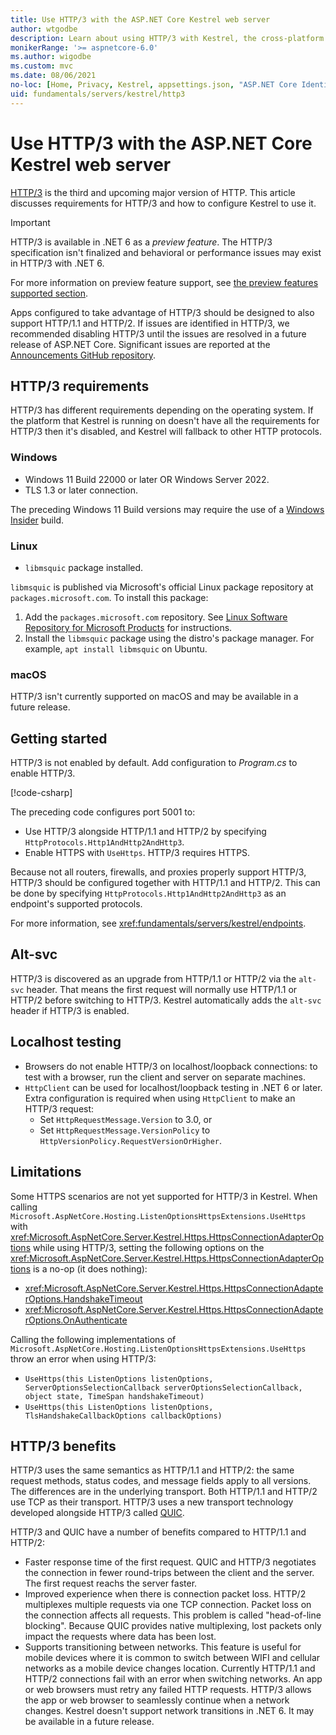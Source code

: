```yaml
---
title: Use HTTP/3 with the ASP.NET Core Kestrel web server
author: wtgodbe
description: Learn about using HTTP/3 with Kestrel, the cross-platform web server for ASP.NET Core.
monikerRange: '>= aspnetcore-6.0'
ms.author: wigodbe
ms.custom: mvc
ms.date: 08/06/2021
no-loc: [Home, Privacy, Kestrel, appsettings.json, "ASP.NET Core Identity", cookie, Cookie, Blazor, "Blazor Server", "Blazor WebAssembly", "Identity", "Let's Encrypt", Razor, SignalR]
uid: fundamentals/servers/kestrel/http3
---
```


# Use HTTP/3 with the ASP.NET Core Kestrel web server

[HTTP/3](https://quicwg.org/base-drafts/draft-ietf-quic-http.html) is the third and upcoming major version of HTTP. This article discusses requirements for HTTP/3 and how to configure Kestrel to use it.

> [!IMPORTANT]
> HTTP/3 is available in .NET 6 as a *preview feature*. The HTTP/3 specification isn't finalized and behavioral or performance issues may exist in HTTP/3 with .NET 6.
> 
> For more information on preview feature support, see [the preview features supported section](https://github.com/dotnet/designs/blob/main/accepted/2021/preview-features/preview-features.md#are-preview-features-supported).
>
> Apps configured to take advantage of HTTP/3 should be designed to also support HTTP/1.1 and HTTP/2. If issues are identified in HTTP/3, we recommended disabling HTTP/3 until the issues are resolved in a future release of ASP.NET Core. Significant issues are reported at the [Announcements GitHub repository](https://github.com/aspnet/Announcements/issues).

## HTTP/3 requirements

HTTP/3 has different requirements depending on the operating system. If the platform that Kestrel is running on doesn't have all the requirements for HTTP/3 then it's disabled, and Kestrel will fallback to other HTTP protocols.

### Windows

* Windows 11 Build 22000 or later OR Windows Server 2022.
* TLS 1.3 or later connection.

The preceding Windows 11 Build versions may require the use of a [Windows Insider](https://insider.windows.com) build.

### Linux

* `libmsquic` package installed.

`libmsquic` is published via Microsoft's official Linux package repository at `packages.microsoft.com`. To install this package:

1. Add the `packages.microsoft.com` repository. See [Linux Software Repository for Microsoft Products](/windows-server/administration/linux-package-repository-for-microsoft-software) for instructions.
2. Install the `libmsquic` package using the distro's package manager. For example, `apt install libmsquic` on Ubuntu.

### macOS

HTTP/3 isn't currently supported on macOS and may be available in a future release.

## Getting started

HTTP/3 is not enabled by default. Add configuration to *Program.cs* to enable HTTP/3.

[!code-csharp[](samples/6.x/Http3Sample/Program.cs?name=snippet_UseHttp3&highlight=7-8)]

The preceding code configures port 5001 to:

* Use HTTP/3 alongside HTTP/1.1 and HTTP/2 by specifying `HttpProtocols.Http1AndHttp2AndHttp3`.
* Enable HTTPS with `UseHttps`. HTTP/3 requires HTTPS.

Because not all routers, firewalls, and proxies properly support HTTP/3, HTTP/3 should be configured together with HTTP/1.1 and HTTP/2. This can be done by specifying `HttpProtocols.Http1AndHttp2AndHttp3` as an endpoint's supported protocols.

For more information, see <xref:fundamentals/servers/kestrel/endpoints>.

## Alt-svc

HTTP/3 is discovered as an upgrade from HTTP/1.1 or HTTP/2 via the `alt-svc` header. That means the first request will normally use HTTP/1.1 or HTTP/2 before switching to HTTP/3. Kestrel automatically adds the `alt-svc` header if HTTP/3 is enabled.

## Localhost testing

* Browsers do not enable HTTP/3 on localhost/loopback connections: to test with a browser, run the client and server on separate machines.
* `HttpClient` can be used for localhost/loopback testing in .NET 6 or later. Extra configuration is required when using `HttpClient` to make an HTTP/3 request:
  * Set `HttpRequestMessage.Version` to 3.0, or
  * Set `HttpRequestMessage.VersionPolicy` to `HttpVersionPolicy.RequestVersionOrHigher`.

## Limitations

Some HTTPS scenarios are not yet supported for HTTP/3 in Kestrel. When calling `Microsoft.AspNetCore.Hosting.ListenOptionsHttpsExtensions.UseHttps` with <xref:Microsoft.AspNetCore.Server.Kestrel.Https.HttpsConnectionAdapterOptions> while using HTTP/3, setting the following options on the <xref:Microsoft.AspNetCore.Server.Kestrel.Https.HttpsConnectionAdapterOptions> is a no-op (it does nothing):
* <xref:Microsoft.AspNetCore.Server.Kestrel.Https.HttpsConnectionAdapterOptions.HandshakeTimeout>
* <xref:Microsoft.AspNetCore.Server.Kestrel.Https.HttpsConnectionAdapterOptions.OnAuthenticate>

Calling the following implementations of `Microsoft.AspNetCore.Hosting.ListenOptionsHttpsExtensions.UseHttps` throw an error when using HTTP/3:

* `UseHttps(this ListenOptions listenOptions, ServerOptionsSelectionCallback serverOptionsSelectionCallback, object state, TimeSpan handshakeTimeout)`
* `UseHttps(this ListenOptions listenOptions, TlsHandshakeCallbackOptions callbackOptions)`

## HTTP/3 benefits

HTTP/3 uses the same semantics as HTTP/1.1 and HTTP/2: the same request methods, status codes, and message fields apply to all versions. The differences are in the underlying transport. Both HTTP/1.1 and HTTP/2 use TCP as their transport. HTTP/3 uses a new transport technology developed alongside HTTP/3 called [QUIC](https://datatracker.ietf.org/doc/html/draft-ietf-quic-transport-34).

HTTP/3 and QUIC have a number of benefits compared to HTTP/1.1 and HTTP/2:

* Faster response time of the first request. QUIC and HTTP/3 negotiates the connection in fewer round-trips between the client and the server. The first request reachs the server faster.
* Improved experience when there is connection packet loss. HTTP/2 multiplexes multiple requests via one TCP connection. Packet loss on the connection affects all requests. This problem is called "head-of-line blocking". Because QUIC provides native multiplexing, lost packets only impact the requests where data has been lost.
* Supports transitioning between networks. This feature is useful for mobile devices where it is common to switch between WIFI and cellular networks as a mobile device changes location. Currently HTTP/1.1 and HTTP/2 connections fail with an error when switching networks. An app or web browsers must retry any failed HTTP requests. HTTP/3 allows the app or web browser to seamlessly continue when a network changes. Kestrel doesn't support network transitions in .NET 6. It may be available in a future release.
